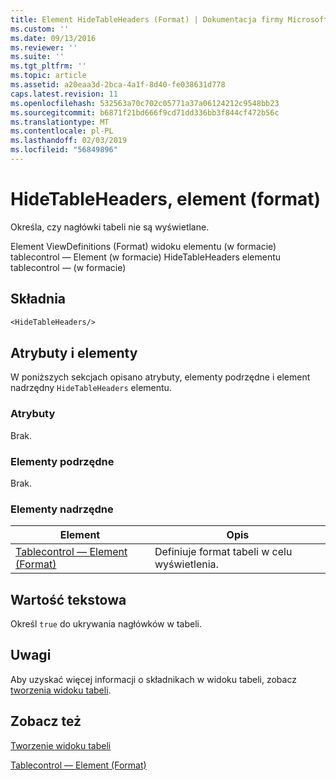```yaml
---
title: Element HideTableHeaders (Format) | Dokumentacja firmy Microsoft
ms.custom: ''
ms.date: 09/13/2016
ms.reviewer: ''
ms.suite: ''
ms.tgt_pltfrm: ''
ms.topic: article
ms.assetid: a20eaa3d-2bca-4a1f-8d40-fe038631d778
caps.latest.revision: 11
ms.openlocfilehash: 532563a70c702c05771a37a06124212c9548bb23
ms.sourcegitcommit: b6871f21bd666f9cd71dd336bb3f844cf472b56c
ms.translationtype: MT
ms.contentlocale: pl-PL
ms.lasthandoff: 02/03/2019
ms.locfileid: "56849896"
---
```

# <a name="hidetableheaders-element-format"></a>HideTableHeaders, element (format)

Określa, czy nagłówki tabeli nie są wyświetlane.

Element ViewDefinitions (Format) widoku elementu (w formacie) tablecontrol — Element (w formacie) HideTableHeaders elementu tablecontrol — (w formacie)

## <a name="syntax"></a>Składnia

```vb
<HideTableHeaders/>
```

## <a name="attributes-and-elements"></a>Atrybuty i elementy

W poniższych sekcjach opisano atrybuty, elementy podrzędne i element nadrzędny `HideTableHeaders` elementu.

### <a name="attributes"></a>Atrybuty

Brak.

### <a name="child-elements"></a>Elementy podrzędne

Brak.

### <a name="parent-elements"></a>Elementy nadrzędne

|Element|Opis|
|-------------|-----------------|
|[Tablecontrol — Element (Format)](./tablecontrol-element-format.md)|Definiuje format tabeli w celu wyświetlenia.|

## <a name="text-value"></a>Wartość tekstowa

Określ `true` do ukrywania nagłówków w tabeli.

## <a name="remarks"></a>Uwagi

Aby uzyskać więcej informacji o składnikach w widoku tabeli, zobacz [tworzenia widoku tabeli](./creating-a-table-view.md).

## <a name="see-also"></a>Zobacz też

[Tworzenie widoku tabeli](./creating-a-table-view.md)

[Tablecontrol — Element (Format)](./tablecontrol-element-format.md)
